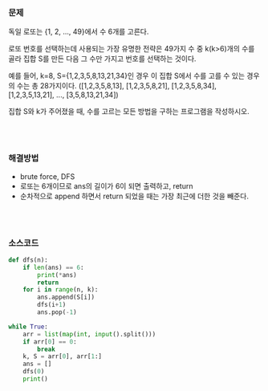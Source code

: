 ### 문제

독일 로또는 {1, 2, ..., 49}에서 수 6개를 고른다.

로또 번호를 선택하는데 사용되는 가장 유명한 전략은 49가지 수 중 k(k>6)개의 수를 골라 집합 S를 만든 다음 그 수만 가지고 번호를 선택하는 것이다.

예를 들어, k=8, S={1,2,3,5,8,13,21,34}인 경우 이 집합 S에서 수를 고를 수 있는 경우의 수는 총 28가지이다. ([1,2,3,5,8,13], [1,2,3,5,8,21], [1,2,3,5,8,34], [1,2,3,5,13,21], ..., [3,5,8,13,21,34])

집합 S와 k가 주어졌을 때, 수를 고르는 모든 방법을 구하는 프로그램을 작성하시오.

</br>

</br>

### 해결방법

- brute force, DFS
- 로또는 6개이므로 ans의 길이가 6이 되면 출력하고, return
- 순차적으로 append 하면서 return 되었을 때는 가장 최근에 더한 것을 빼준다.

</br>

</br>

### 소스코드

```python
def dfs(n):
    if len(ans) == 6:
        print(*ans)
        return
    for i in range(n, k):
        ans.append(S[i])
        dfs(i+1)
        ans.pop(-1)

while True:
    arr = list(map(int, input().split()))
    if arr[0] == 0:
        break
    k, S = arr[0], arr[1:]
    ans = []
    dfs(0)
    print()
```

